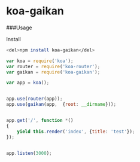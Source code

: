 koa-gaikan
==========


###Usage

Install
```bash
<del>npm install koa-gaikan</del>
```

```js
var koa = require('koa');
var router = require('koa-router');
var gaikan = require('koa-gaikan');

var app = koa();


app.use(router(app));
app.use(gaikan(app,  {root: __dirname}));


app.get('/', function *()
{
	yield this.render('index', {title: 'test'});
});


app.listen(3000);
```

